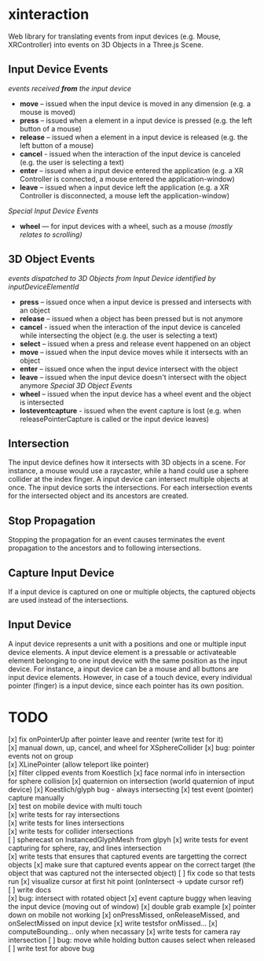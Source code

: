 # xinteraction

Web library for translating events from input devices (e.g. Mouse, XRController) into events on 3D Objects in a Three.js Scene.

## Input Device Events

*events received **from** the input device*

* **move** – issued when the input device is moved in any dimension (e.g. a mouse is moved)
* **press** – issued when a element in a input device is pressed (e.g. the left button of a mouse)
* **release** – issued when a element in a input device is released (e.g. the left button of a mouse)
* **cancel** - issued when the interaction of the input device is canceled (e.g. the user is selecting a text)
* **enter** – issued when a input device entered the application (e.g. a XR Controller is connected, a mouse entered the application-window)
* **leave** – issued when a input device left the application (e.g. a XR Controller is disconnected, a mouse left the application-window)

*Special Input Device Events*

* **wheel** — for input devices with a wheel, such as a mouse  *(mostly relates to scrolling)*

## 3D Object Events

*events dispatched to 3D Objects from Input Device identified by inputDeviceElementId*

* **press** – issued once when a input device is pressed and intersects with an object
* **release** – issued when a object has been pressed but is not anymore
* **cancel** - issued when the interaction of the input device is canceled while intersecting the object (e.g. the user is selecting a text)
* **select** – issued when a press and release event happened on an object
* **move** – issued when the input device moves while it intersects with an object
* **enter** – issued once when the input device  intersect with the object
* **leave** – issued when the input device doesn't intersect with the object anymore
*Special 3D Object Events*
* **wheel** – issued when the input device has a wheel event and the object is intersected
* **losteventcapture** - issued when the event capture is lost (e.g. when releasePointerCapture is called or the input device leaves)

## Intersection

The input device defines how it intersects with 3D objects in a scene. For instance, a mouse would use a raycaster, while a hand could use a sphere collider at the index finger. A input device can intersect multiple objects at once. The input device sorts the intersections. For each intersection events for the intersected object and its ancestors are created.

## Stop Propagation

Stopping the propagation for an event causes terminates the event propagation to the ancestors and to following intersections.

## Capture Input Device

If a input device is captured on one or multiple objects, the captured objects are used instead of the intersections.


## Input Device

A input device represents a unit with a positions and one or multiple input device elements. A input device element is a pressable or activateable element belonging to one input device with the same position as the input device. For instance, a input device can be a mouse and all buttons are input device elements. However, in case of a touch device, every individual pointer (finger) is a input device, since each pointer has its own position.

# TODO

[x] fix onPointerUp after pointer leave and reenter (write test for it)  
[x] manual down, up, cancel, and wheel for XSphereCollider
[x] bug: pointer events not on group  
[x] XLinePointer (allow teleport like pointer)  
[x] filter clipped events from Koestlich
[x] face normal info in intersection for sphere collision
[x] quaternion on intersection (world quaternion of input device)
[x] Koestlich/glyph bug - always intersecting
[x] test event (pointer) capture manually  
[x] test on mobile device with multi touch  
[x] write tests for ray intersections  
[x] write tests for lines intersections  
[x] write tests for collider intersections  
[ ] spherecast on InstancedGlyphMesh from glpyh
[x] write tests for event capturing for sphere, ray, and lines intersection  
[x] write tests that ensures that captured events are targetting the correct objects
[x] make sure that captured events appear on the correct target (the object that was captured not the intersected object)
[ ] fix code so that tests run
[x] visualize cursor at first hit point (onIntersect -> update cursor ref)  
[ ] write docs  
[x] bug: intersect with rotated object
[x] event capture buggy when leaving the input device (moving out of window)
[x] double grab example
[x] pointer down on mobile not working
[x] onPressMissed, onReleaseMissed, and onSelectMissed on input device
[x] write testsfor onMissed...
[x] computeBounding... only when necassary
[x] write tests for camera ray intersection
[ ] bug: move while holding button causes select when released
[ ] write test for above bug